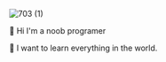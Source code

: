 ![703 (1)](https://user-images.githubusercontent.com/48349849/175791274-9df0333e-3877-4339-b183-1b364e9e2b68.png)

👋 Hi I'm  a noob programer

📃 I want to learn everything in the world.
